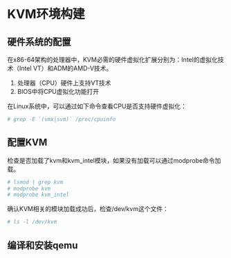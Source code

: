 # KVM环境构建
## 硬件系统的配置
在x86-64架构的处理器中，KVM必需的硬件虚拟化扩展分别为：Intel的虚拟化技术（Intel VT）和ADM的AMD-V技术。

1. 处理器（CPU）硬件上支持VT技术
2. BIOS中将CPU虚拟化功能打开

在Linux系统中，可以通过如下命令查看CPU是否支持硬件虚拟化：

``` sh 
# grep -E `(vmx|svm)` /proc/cpuinfo
```

## 配置KVM

检查是否加载了kvm和kvm_intel模块，如果没有加载可以通过modprobe命令加载。

```sh
# lsmod | grep kvm
# modprobe kvm
# modprobe kvm_intel
```

确认KVM相关的模块加载成功后，检查/dev/kvm这个文件：

```sh 
# ls -l /dev/kvm
```

## 编译和安装qemu

